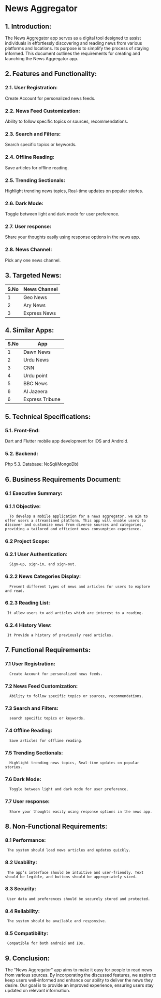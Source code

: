 # News Aggregator

## 1.	Introduction:

The News Aggregator app serves as a digital tool designed to assist individuals in effortlessly discovering and reading news from various platforms and locations. Its purpose is to simplify the process of staying informed. This document outlines the requirements for creating and launching the News Aggregator app.


## 2.	Features and Functionality:

### 2.1.	User Registration:
Create Account for personalized news feeds.
### 2.2.	News Feed Customization:
Ability to follow specific topics or sources, recommendations.
### 2.3.	Search and Filters:
Search specific topics or keywords.
### 2.4.	Offline Reading: 
Save articles for offline reading.
### 2.5.	Trending Sectionals:
Highlight trending news topics, Real-time updates on popular stories.
### 2.6.	Dark Mode:
Toggle between light and dark mode for user preference.
### 2.7.	User response:
Share your thoughts easily using response options in the news app.
### 2.8.	News Channel: 
Pick any one news channel.


## 3.	Targeted News:


| S.No     | News Channel |
| ---      | ---          |
| 1        | Geo News     |
| 2        | Ary News     |
| 3        | Express News |



## 4.	Similar Apps:

| S.No     | App             |
| ---      | ---             |
| 1        | Dawn News       |
| 2        | Urdu News       |
| 3        | CNN             |
| 4        | Urdu point      |
| 5        | BBC News        |
| 6        | Al Jazeera      |
| 6        | Express Tribune |



## 5.	Technical Specifications:

### 5.1.  Front-End:  
Dart and Flutter mobile app development for iOS and Android.
### 5.2.	Backend:
Php
5.3.	Database: NoSql(MongoDb)


## 6.	Business Requirements Document:

### 6.1	 Executive Summary:

### 6.1.1 Objective:
      To develop a mobile application for a news aggregator, we aim to offer users a streamlined platform. This app will enable users to discover and customize news from diverse sources and categories, providing a tailored and efficient news consumption experience.

### 6.2	 Project Scope:

### 6.2.1 User Authentication:
      Sign-up, sign-in, and sign-out.
### 6.2.2 News Categories Display:
      Present different types of news and articles for users to explore and read.
### 6.2.3 Reading List:
     It allow users to add articles which are interest to a reading.
### 6.2.4 History View:
     It Provide a history of previously read articles.


## 7.	Functional Requirements:

### 7.1 User Registration:
      Create Account for personalized news feeds.

### 7.2 News Feed Customization:
      Ability to follow specific topics or sources, recommendations.

### 7.3 Search and Filters:
      search specific topics or keywords.

### 7.4 Offline Reading:
      Save articles for offline reading.

### 7.5 Trending Sectionals:
      Highlight trending news topics, Real-time updates on popular stories.

### 7.6 Dark Mode: 
      Toggle between light and dark mode for user preference. 
### 7.7 User response:
      Share your thoughts easily using response options in the news app.


## 8.	Non-Functional Requirements: 

### 8.1 Performance:
     The system should load news articles and updates quickly.

### 8.2 Usability:
     The app’s interface should be intuitive and user-friendly. Text should be legible, and buttons should be appropriately sized. 

### 8.3 Security:
     User data and preferences should be securely stored and protected.

### 8.4 Reliability:
     The system should be available and responsive.

### 8.5 Compatibility:
     Compatible for both android and IOs.


## 9.	Conclusion:

The "News Aggregator" app aims to make it easy for people to read news from various sources. By incorporating the discussed features, we aspire to keep users well-informed and enhance our ability to deliver the news they desire. Our goal is to provide an improved experience, ensuring users stay updated on relevant information.
